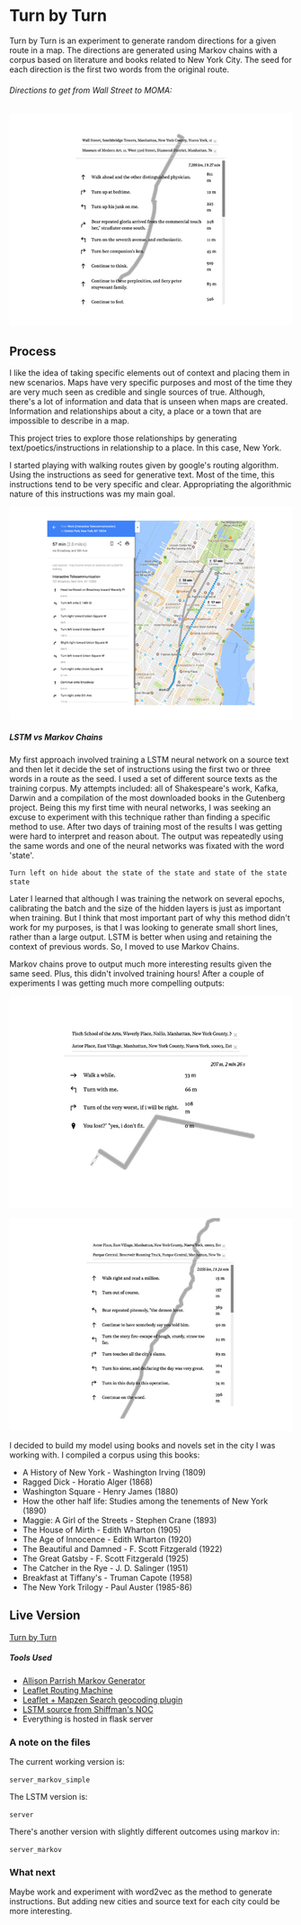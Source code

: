 # Turn by Turn

Turn by Turn is an experiment to generate random directions for a given route in a map. The directions are generated using Markov chains with a corpus based on literature and books related to New York City. The seed for each direction is the first two words from the original route.

###### Directions to get from Wall Street to MOMA:

![image 1](images/1.jpg)

## Process

I like the idea of taking specific elements out of context and placing them in new scenarios. Maps have very specific purposes and most of the time they are very much seen as credible and single sources of true. Although, there's a lot of information and data that is unseen when maps are created. Information and relationships about a city, a place or a town that are impossible to describe in a map.

This project tries to explore those relationships by generating text/poetics/instructions in relationship to a place. In this case, New York.

I started playing with walking routes given by google's routing algorithm. Using the instructions as seed for generative text. Most of the time, this instructions tend to be very specific and clear. Appropriating the algorithmic nature of this instructions was my main goal.

![google maps](images/google.jpg)


##### LSTM vs Markov Chains

My first approach involved training a LSTM neural network on a source text and then let it decide the set of instructions using the first two or three words in a route as the seed. I used a set of different source texts as the training corpus. My attempts included: all of Shakespeare's work, Kafka, Darwin and a compilation of the most downloaded books in the Gutenberg project. Being this my first time with neural networks, I was seeking an excuse to experiment with this technique rather than finding a specific method to use. After two days of training most of the results I was getting were hard to interpret and reason about. The output was repeatedly using the same words and one of the neural networks was fixated with the word 'state'.
```
Turn left on hide about the state of the state and state of the state state
```

Later I learned that although I was training the network on several epochs, calibrating the batch and the size of the hidden layers is just as important when training. But I think that most important part of why this method didn't work for my purposes, is that I was looking to generate small short lines, rather than a large output. LSTM is better when using and retaining the context of previous words. So, I moved to use Markov Chains.

Markov chains prove to output much more interesting results given the same seed. Plus, this didn't involved training hours! After a couple of experiments I was getting much more compelling outputs:

![image 5](images/2.jpg)

![image 2](images/3.jpg)

I decided to build my model using books and novels set in the city I was working with. I compiled a corpus using this books:

- A History of New York - Washington Irving (1809)
- Ragged Dick - Horatio Alger (1868)
- Washington Square - Henry James (1880)
- How the other half life: Studies among the tenements of New York (1890)
- Maggie: A Girl of the Streets - Stephen Crane (1893)
- The House of Mirth - Edith Wharton (1905)
- The Age of Innocence - Edith Wharton (1920)
- The Beautiful and Damned - F. Scott Fitzgerald (1922)
- The Great Gatsby - F. Scott Fitzgerald (1925)
- The Catcher in the Rye - J. D. Salinger (1951)  
- Breakfast at Tiffany's - Truman Capote (1958)
- The New York Trilogy - Paul Auster (1985-86)

## Live Version

[Turn by Turn](http://turnbyturn.3laab.com:4040/)

##### Tools Used

- [Allison Parrish Markov Generator](https://github.com/aparrish/rwet-examples/tree/master/ngrams)
- [Leaflet Routing Machine](https://github.com/perliedman/leaflet-routing-machine)
- [Leaflet + Mapzen Search geocoding plugin](https://github.com/mapzen/leaflet-geocoder)
- [LSTM source from Shiffman's NOC](https://github.com/shiffman/NOC-S17-2-Intelligence-Learning)
- Everything is hosted in flask server

### A note on the files

The current working version is:

`server_markov_simple`

The LSTM version is:

`server`

There's another version with slightly different outcomes using markov in:

`server_markov`

### What next

Maybe work and experiment with word2vec as the method to generate instructions. But adding new cities and source text for each city could be more interesting.
